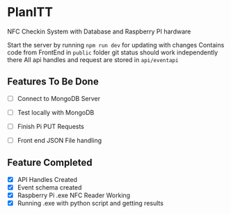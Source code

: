 # PlanITT
NFC Checkin System with Database and Raspberry PI hardware

Start the server by running `npm run dev` for updating with changes
Contains code from FrontEnd in `public` folder git status should work independently there
All api handles and request are stored in `api/eventapi`


## Features To Be Done
- [ ] Connect to MongoDB Server 
- [ ] Test locally with MongoDB
- [ ] Finish Pi PUT Requests
- [ ] Front end JSON File handling


## Feature Completed
- [x] API Handles Created
- [x] Event schema created
- [x] Raspberry Pi .exe NFC Reader Working
- [x] Running .exe with python script and getting results
